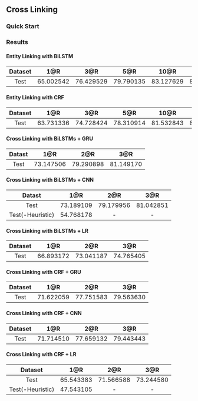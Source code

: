 ## Cross Linking 

### Quick Start


### Results

#### Entity Linking with BiLSTM

| Dataset | 1@R | 3@R | 5@R | 10@R | 20@R | 50@R | 100@R |
|:-------:|:---:|:---:|:---:|:----:|:----:|:----:|:-----:|
|  Test   |65.002542|76.429529|79.790135|83.127629|85.753247|88.383488|90.315721|


#### Entity Linking with CRF

| Dataset | 1@R | 3@R | 5@R | 10@R | 20@R | 50@R | 100@R |
|:-------:|:---:|:---:|:---:|:----:|:----:|:----:|:-----:|
|  Test   |63.731336|74.728424|78.310914|81.532843|83.996672|86.742477|88.781029|


#### Cross Linking with BiLSTMs + GRU

| Datast | 1@R | 2@R | 3@R |
|:------:|:---:|:---:|:---:|
|  Test  |73.147506|79.290898|81.149170|

#### Cross Linking with BiLSTMs + CNN

| Datast | 1@R | 2@R | 3@R |
|:------:|:---:|:---:|:---:|
|  Test  |73.189109|79.179956|81.042851|
|Test(-Heuristic)|54.768178| - | - |

#### Cross Linking with BiLSTMs + LR

| Dataset | 1@R | 2@R | 3@R |
|:-------:|:---:|:---:|:---:|
|   Test  |66.893172|73.041187|74.765405|


#### Cross Linking with CRF + GRU

| Dataset | 1@R | 2@R | 3@R |
|:-------:|:---:|:---:|:---:|
|  Test   |71.622059|77.751583|79.563630|


#### Cross Linking with CRF + CNN

| Dataset | 1@R | 2@R | 3@R |
|:-------:|:---:|:---:|:---:|
|  Test   |71.714510|77.659132|79.443443|


#### Cross Linking with CRF + LR

| Dataset | 1@R | 2@R | 3@R |
|:-------:|:---:|:---:|:---:|
|  Test   |65.543383|71.566588|73.244580|
|Test(-Heuristic)|47.543105|-|-|


